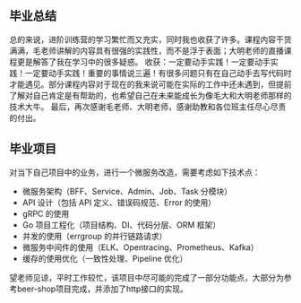 ## 毕业总结
总的来说，进阶训练营的学习繁忙而又充实，同时我也收获了许多。课程内容干货满满，毛老师讲解的内容具有很强的实践性，而不是浮于表面；大明老师的直播课程更是解答了我在学习中的很多疑惑。
收获：一定要动手实践！一定要动手实践！一定要动手实践！重要的事情说三遍！有很多问题只有在自己动手去写代码时才能遇见。部分课程内容对于现在的我来说可能在实际的工作中还未遇到，但提前了解对自己肯定是有帮助的，也希望自己在未来能成长为像毛大和大明老师那样的技术大牛。
最后，再次感谢毛老师、大明老师，感谢助教和各位班主任尽心尽责的付出。

## 毕业项目
对当下自己项目中的业务，进行一个微服务改造，需要考虑如下技术点：

- 微服务架构（BFF、Service、Admin、Job、Task 分模块）
- API 设计（包括 API 定义、错误码规范、Error 的使用）
- gRPC 的使用
- Go 项目工程化（项目结构、DI、代码分层、ORM 框架）
- 并发的使用（errgroup 的并行链路请求）
- 微服务中间件的使用（ELK、Opentracing、Prometheus、Kafka）
- 缓存的使用优化（一致性处理、Pipeline 优化）

望老师见谅，平时工作较忙，该项目中尽可能的完成了一部分功能点，大部分为参考beer-shop项目完成，并添加了http接口的实现。